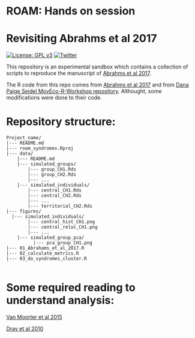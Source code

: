 ROAM: Hands on session
=============

# Revisiting Abrahms et al 2017

[![License: GPL v3](https://img.shields.io/badge/License-GPLv3-blue.svg)](https://www.gnu.org/licenses/gpl-3.0)
[![Twitter](https://img.shields.io/twitter/follow/CexyNature?style=social)](https://twitter.com/cexynature?lang=en)

This repository is an experimental sandbox which contains a collection of scripts to reproduce the manuscript of [Abrahms et al 2017](https://movementecologyjournal.biomedcentral.com/articles/10.1186/s40462-017-0104-2#Sec14). 

The R code from this repo comes from [Abrahms et al 2017](https://movementecologyjournal.biomedcentral.com/articles/10.1186/s40462-017-0104-2#Sec14) and from [Dana Paige Seidel MovEco-R-Workshop repository](https://github.com/dpseidel/MovEco-R-Workshop). Althought, some modifications were done to their code.

# Repository structure:

```
Project_name/
|--- README.md
|--- roam_syndromes.Rproj
|--- data/
	|--- README.md
	|--- simulated_groups/
        |--- group_CH1.Rds
        |--- group_CH2.Rds
        |--- ...
	|--- simulated_individuals/
        |--- central_CH1.Rds
        |--- central_CH2.Rds
        |--- ...
        |--- territorial_CH2.Rds
|--- figures/
  |--- simulated_individuals/
        |--- central_hist_CH1.png
        |--- central_reloc_CH1.png
        |--- ...
	|--- simulated_group_pca/
	      |--- pca_group_CH1.png
|--- 01_Abrahams_et_al_2017.R
|--- 02_calculate_metrics.R
|--- 03_do_syndromes_cluster.R


```

# Some required reading to understand analysis:

[Van Moorter et al 2015](https://besjournals.onlinelibrary.wiley.com/doi/full/10.1111/1365-2656.12394)

[Dray et al 2010](https://esj-journals.onlinelibrary.wiley.com/doi/pdf/10.1007/s11284-010-0701-7)